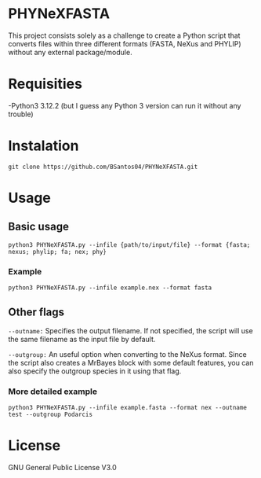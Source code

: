 # PHYNeXFASTA
This project consists solely as a challenge to create a Python script that converts files within three different formats (FASTA, NeXus and PHYLIP) without any external package/module.

# Requisities 
-Python3 3.12.2 (but I guess any Python 3 version can run it without any trouble)

# Instalation
`git clone https://github.com/BSantos04/PHYNeXFASTA.git` 

# Usage
## Basic usage
`python3 PHYNeXFASTA.py --infile {path/to/input/file} --format {fasta; nexus; phylip; fa; nex; phy}`

### Example 
`python3 PHYNeXFASTA.py --infile example.nex --format fasta`

## Other flags
`--outname:` Specifies the output filename. If not specified, the script will use the same filename as the input file by default.

`--outgroup:` An useful option when converting to the NeXus format. Since the script also creates a MrBayes block with some default features, you can also specify the outgroup species in it using that flag.

### More detailed example
`python3 PHYNeXFASTA.py --infile example.fasta --format nex --outname test --outgroup Podarcis`

# License 
GNU General Public License V3.0
